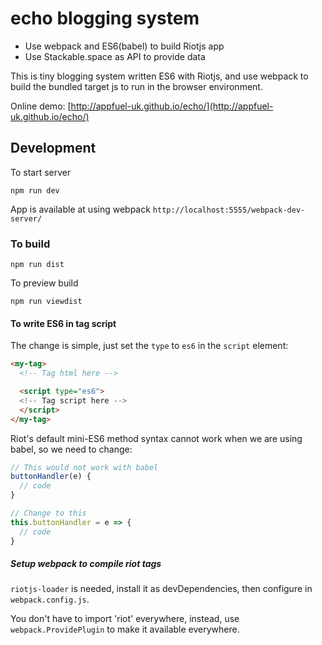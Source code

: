 # echo blogging system

- Use webpack and ES6(babel) to build Riotjs app
- Use Stackable.space as API to provide data

This is tiny blogging system written ES6 with Riotjs, and use webpack to build the bundled target js to run in the browser environment.

Online demo: [http://appfuel-uk.github.io/echo/](http://appfuel-uk.github.io/echo/)

## Development

To start server
```
npm run dev
```

App is available at using webpack `http://localhost:5555/webpack-dev-server/`

### To build

```
npm run dist
```

To preview build

```
npm run viewdist
```

#### To write ES6 in tag script

The change is simple, just set the `type` to `es6` in the `script` element:

```html
<my-tag>
  <!-- Tag html here -->

  <script type="es6">
  <!-- Tag script here -->
  </script>
</my-tag>
```

Riot's default mini-ES6 method syntax cannot work when we are using babel, so we need to change:

```js
// This would not work with babel
buttonHandler(e) {
  // code
}

// Change to this
this.buttonHandler = e => {
  // code
}
```

##### Setup webpack to compile riot tags

`riotjs-loader` is needed, install it as devDependencies, then configure in `webpack.config.js`.

You don't have to import 'riot' everywhere, instead, use `webpack.ProvidePlugin` to make it available everywhere.
